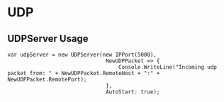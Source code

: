 # UDP


## UDPServer Usage

    var udpServer = new UDPServer(new IPPort(5000),
                                   NewUDPPacket => {
                                       Console.WriteLine("Incoming udp packet from: " + NewUDPPacket.RemoteHost + ":" + NewUDPPacket.RemotePort);
                                   },
                                   AutoStart: true);


